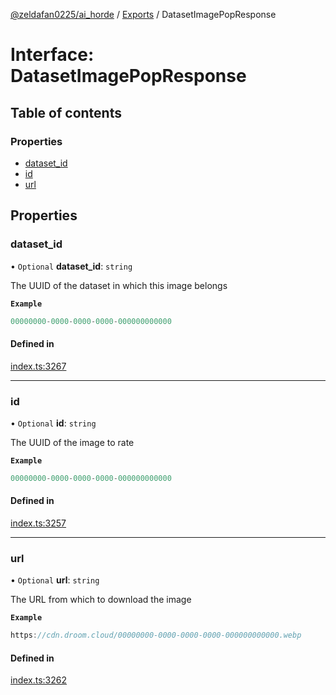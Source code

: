 [@zeldafan0225/ai_horde](../README.md) / [Exports](../modules.md) / DatasetImagePopResponse

# Interface: DatasetImagePopResponse

## Table of contents

### Properties

- [dataset\_id](DatasetImagePopResponse.md#dataset_id)
- [id](DatasetImagePopResponse.md#id)
- [url](DatasetImagePopResponse.md#url)

## Properties

### dataset\_id

• `Optional` **dataset\_id**: `string`

The UUID of the dataset in which this image belongs

**`Example`**

```ts
00000000-0000-0000-0000-000000000000
```

#### Defined in

[index.ts:3267](https://github.com/ZeldaFan0225/ai_horde/blob/3212b20/index.ts#L3267)

___

### id

• `Optional` **id**: `string`

The UUID of the image to rate

**`Example`**

```ts
00000000-0000-0000-0000-000000000000
```

#### Defined in

[index.ts:3257](https://github.com/ZeldaFan0225/ai_horde/blob/3212b20/index.ts#L3257)

___

### url

• `Optional` **url**: `string`

The URL from which to download the image

**`Example`**

```ts
https://cdn.droom.cloud/00000000-0000-0000-0000-000000000000.webp
```

#### Defined in

[index.ts:3262](https://github.com/ZeldaFan0225/ai_horde/blob/3212b20/index.ts#L3262)
